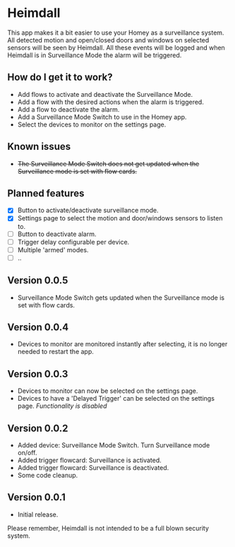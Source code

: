 # Heimdall

This app makes it a bit easier to use your Homey as a surveillance system.
All detected motion and open/closed doors and windows on selected sensors will be seen by Heimdall. All these events will be logged and when Heimdall is in Surveillance Mode the alarm will be triggered.

## How do I get it to work?
* Add flows to activate and deactivate the Surveillance Mode.
* Add a flow with the desired actions when the alarm is triggered.
* Add a flow to deactivate the alarm.
* Add a Surveillance Mode Switch to use in the Homey app.
* Select the devices to monitor on the settings page.

## Known issues
* ~~The Surveillance Mode Switch does not get updated when the Surveillance mode is set with flow cards.~~

## Planned features
- [X] Button to activate/deactivate surveillance mode.
- [X] Settings page to select the motion and door/windows sensors to listen to.
- [ ] Button to deactivate alarm.
- [ ] Trigger delay configurable per device.
- [ ] Multiple 'armed' modes.
- [ ] ..

## Version 0.0.5
* Surveillance Mode Switch gets updated when the Surveillance mode is set with flow cards.

## Version 0.0.4
* Devices to monitor are monitored instantly after selecting, it is no longer needed to restart the app.

## Version 0.0.3
* Devices to monitor can now be selected on the settings page.
* Devices to have a 'Delayed Trigger' can be selected on the settings page. *Functionality is disabled*

## Version 0.0.2
* Added device: Surveillance Mode Switch. Turn Surveillance mode on/off.
* Added trigger flowcard: Surveillance is activated.
* Added trigger flowcard: Surveillance is deactivated.
* Some code cleanup. 

## Version 0.0.1
* Initial release.

Please remember, Heimdall is not intended to be a full blown security system.